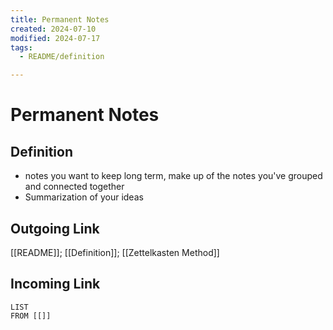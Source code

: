 ```yaml
---
title: Permanent Notes
created: 2024-07-10
modified: 2024-07-17
tags:
  - README/definition

---
```

# Permanent Notes
## Definition
- notes you want to keep long term, make up of the notes you've grouped and connected together
- Summarization of your ideas
## Outgoing Link
[[README]]; [[Definition]]; [[Zettelkasten Method]]
## Incoming Link
```dataview
LIST
FROM [[]]
```
